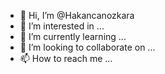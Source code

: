- 👋 Hi, I’m @Hakancanozkara
- 👀 I’m interested in ...
- 🌱 I’m currently learning ...
- 💞️ I’m looking to collaborate on ...
- 📫 How to reach me ...

<!---
Hakancanozkara/Hakancanozkara is a ✨ special ✨ repository because its `README.md` (this file) appears on your GitHub profile.
You can click the Preview link to take a look at your changes.
--->
